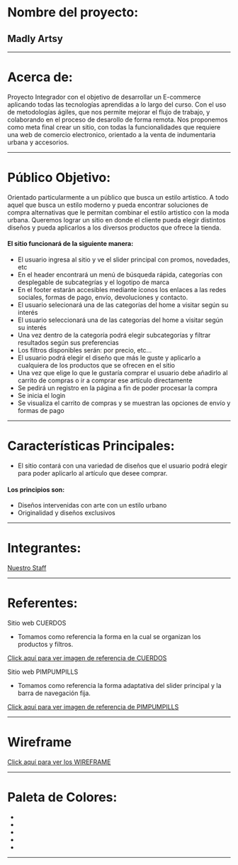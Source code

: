 # Nombre del proyecto:

## Madly Artsy

-------------------

# Acerca de:

Proyecto Integrador con el objetivo de desarrollar un E-commerce aplicando todas las tecnologías aprendidas a lo largo del curso. Con el uso de metodologías ágiles, que nos permite mejorar el flujo de trabajo, y colaborando en el proceso de desarollo de forma remota.
Nos proponemos como meta final crear un sitio, con todas la funcionalidades que requiere una web de comercio electronico, orientado a la venta de indumentaria urbana y accesorios.

------------------------

# Público Objetivo:

Orientado particularmente a un público que busca un estilo artistico. 
A todo aquel que busca un estilo moderno y pueda encontrar soluciones de compra alternativas que le permitan combinar el estilo artistico con la moda urbana.
Queremos lograr un sitio en donde el cliente pueda elegir distintos diseños y pueda aplicarlos a los diversos productos que ofrece la tienda.

#### El sitio funcionará de la siguiente manera:

- El usuario ingresa al sitio y ve el slider principal con promos, novedades, etc
- En el header encontrará un menú de búsqueda rápida, categorías con desplegable de subcategrías y el logotipo de marca
- En el footer estarán accesibles mediante íconos los enlaces a las redes sociales, formas de pago, envío, devoluciones y contacto.
- El usuario selecionará una de las categorías del home a visitar según su interés
- El usuario seleccionará una de las categorías del home a visitar según su interés
- Una vez dentro de la categoría podrá elegir subcategorías y filtrar resultados según sus preferencias
- Los filtros disponibles serán: por precio, etc...
- El usuario podrá elegir el diseño que más le guste y aplicarlo a cualquiera de los productos que se ofrecen en el sitio
- Una vez que elige lo que le gustaría comprar el usuario debe añadirlo al carrito de compras o ir a comprar ese artículo directamente
- Se pedirá un registro en la página a fin de poder procesar la compra
- Se inicia el login
- Se visualiza el carrito de compras y se muestran las opciones de envío y formas de pago

------------------------

# Características Principales:

* El sitio contará con una variedad de diseños que el usuario podrá elegir para poder aplicarlo al artículo que desee comprar.

#### Los principios son:

* Diseños intervenidas con arte con un estilo urbano
* Originalidad y diseños exclusivos

--------------------
    
# Integrantes:

[Nuestro Staff](https://github.com/SebastianRaiquenParisi/proyectoIntegradorEquipo12/blob/main/NUESTROSTAFF.MD)

--------------

# Referentes:

Sitio web CUERDOS

- Tomamos como referencia la forma en la cual se organizan los productos y filtros.

[Click aquí para ver imagen de referencia de CUERDOS](https://raw.githubusercontent.com/SebastianRaiquenParisi/proyectoIntegradorEquipo12/main/wireframe_img/cuerdos.PNG)

Sitio web PIMPUMPILLS

- Tomamos como referencia la forma adaptativa del slider principal y la barra de navegación fija.

[Click aquí para ver imagen de referencia de PIMPUMPILLS](https://raw.githubusercontent.com/SebastianRaiquenParisi/proyectoIntegradorEquipo12/main/wireframe_img/pimpumpills.PNG)

------------------

# **Wireframe**

[Click aquí para ver los WIREFRAME](https://github.com/SebastianRaiquenParisi/proyectoIntegradorEquipo12/blob/main/WIREFRAME.MD)

---------------

# Paleta de Colores:

- 
-
-
-
-

---------------
